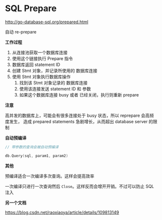 # SQL Prepare


http://go-database-sql.org/prepared.html


自动 re-prepare


**工作过程**

1. 从连接池获取一个数据库连接
2. 使用这个链接执行 Prepare 指令
3. 数据库返回 statement ID
4. 创建 Stmt 对象，并记录所使用的 数据库连接
5. 使用 Stmt 对象执行数据库操作
    1. 找到该 Stmt 对象记录的 数据库连接
    2. 使用该连接发送 statement ID 和 参数
    3. 如果这个数据库连接 busy 或者 已经关闭，执行则重新 prepare

**注意**

高并发的数据库上，可能会有很多连接处于 busy 状态，所以 reprepare 会高频度发生，
造成 prepared statements 急剧增长，从而超出 database server 的限制

**自动预编译**

```go
// 带参数的查询会被自动预编译

db.Query(sql, param1, param2)
```

**其他**

预编译适合一次编译多次查询。这样会提高效率

一次编译只进行一次查询然后 `Close`。这样反而会增开开销。不过可以防止 SQL 注入


**另一个文档**

https://blog.csdn.net/raoxiaoya/article/details/109813149
